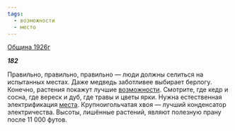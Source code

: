 ```yaml
---
tags:
  - возможности
  - место
---
```

[Община 1926г](https://127.0.0.1:4002/agni/1926)

___182___

Правильно, правильно, правильно — люди должны селиться на испытанных местах. Даже медведь заботливее выбирает берлогу. Конечно, растения покажут лучшие [возможности](../../../tags/#возможности). Смотрите, где кедр и сосна, где вереск и дуб, где травы и цветы ярки. Нужна естественная электрификация [места](../../../tags/#место). Крупноигольчатая хвоя — лучший конденсатор электричества. Высоты, лишённые растений, являют полезную прану после 11 000 футов.   

